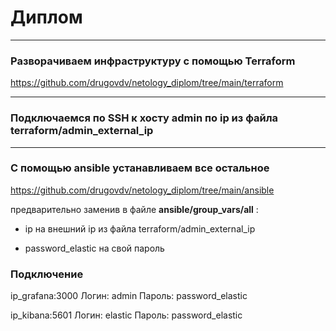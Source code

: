 # Диплом

------

### Разворачиваем инфраструктуру с помощью Terraform

https://github.com/drugovdv/netology_diplom/tree/main/terraform

------

### Подключаемся по SSH к хосту admin по ip из файла terraform/admin_external_ip

------

### С помощью ansible устанавливаем все остальное 

https://github.com/drugovdv/netology_diplom/tree/main/ansible

предварительно заменив в файле **ansible/group_vars/all** :

   - ip на внешний ip из файла terraform/admin_external_ip 
 
   - password_elastic на свой пароль

### Подключение 

ip_grafana:3000   Логин:  admin    Пароль: password_elastic

ip_kibana:5601    Логин:  elastic  Пароль: password_elastic
